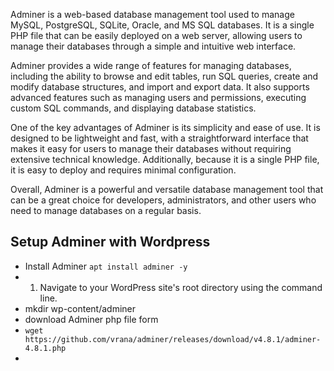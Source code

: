 
Adminer is a web-based database management tool used to manage MySQL, PostgreSQL, SQLite, Oracle, and MS SQL databases. It is a single PHP file that can be easily deployed on a web server, allowing users to manage their databases through a simple and intuitive web interface.

Adminer provides a wide range of features for managing databases, including the ability to browse and edit tables, run SQL queries, create and modify database structures, and import and export data. It also supports advanced features such as managing users and permissions, executing custom SQL commands, and displaying database statistics.

One of the key advantages of Adminer is its simplicity and ease of use. It is designed to be lightweight and fast, with a straightforward interface that makes it easy for users to manage their databases without requiring extensive technical knowledge. Additionally, because it is a single PHP file, it is easy to deploy and requires minimal configuration.

Overall, Adminer is a powerful and versatile database management tool that can be a great choice for developers, administrators, and other users who need to manage databases on a regular basis.

## Setup Adminer with Wordpress

- Install Adminer `apt install adminer -y`
- 1.  Navigate to your WordPress site's root directory using the command line.
- mkdir wp-content/adminer
- download Adminer php file form 
- `wget https://github.com/vrana/adminer/releases/download/v4.8.1/adminer-4.8.1.php`
- 